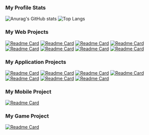 ### My Profile Stats
![Anurag's GitHub stats](https://github-readme-stats.vercel.app/api?username=luthfisauqi17&theme=default&show_icons=true&hide=issues,contribs)
![Top Langs](https://github-readme-stats.vercel.app/api/top-langs/?username=luthfisauqi17&layout=compact&theme=default)

### My Web Projects
[![Readme Card](https://github-readme-stats.vercel.app/api/pin/?username=luthfisauqi17&repo=Electrodeal)](https://github.com/luthfisauqi17/Electrodeal)
[![Readme Card](https://github-readme-stats.vercel.app/api/pin/?username=luthfisauqi17&repo=Flate)](https://github.com/luthfisauqi17/Flate)
[![Readme Card](https://github-readme-stats.vercel.app/api/pin/?username=luthfisauqi17&repo=Snews)](https://github.com/luthfisauqi17/Snews)
[![Readme Card](https://github-readme-stats.vercel.app/api/pin/?username=luthfisauqi17&repo=news_portal)](https://github.com/luthfisauqi17/news_portal)
[![Readme Card](https://github-readme-stats.vercel.app/api/pin/?username=luthfisauqi17&repo=TrackIT)](https://github.com/luthfisauqi17/TrackIT)
[![Readme Card](https://github-readme-stats.vercel.app/api/pin/?username=luthfisauqi17&repo=YETI-SB165)](https://github.com/luthfisauqi17/YETI-SB165)
[![Readme Card](https://github-readme-stats.vercel.app/api/pin/?username=luthfisauqi17&repo=Ticketing)](https://github.com/luthfisauqi17/Ticketing)
[![Readme Card](https://github-readme-stats.vercel.app/api/pin/?username=luthfisauqi17&repo=Compsphere)](https://github.com/luthfisauqi17/Compsphere)

### My Application Projects
[![Readme Card](https://github-readme-stats.vercel.app/api/pin/?username=luthfisauqi17&repo=WareIT)](https://github.com/luthfisauqi17/WareIT)
[![Readme Card](https://github-readme-stats.vercel.app/api/pin/?username=luthfisauqi17&repo=MoneyRec)](https://github.com/luthfisauqi17/MoneyRec)
[![Readme Card](https://github-readme-stats.vercel.app/api/pin/?username=luthfisauqi17&repo=SNAKE-2D)](https://github.com/luthfisauqi17/SNAKE-2D)
[![Readme Card](https://github-readme-stats.vercel.app/api/pin/?username=luthfisauqi17&repo=3DCGA-PA15)](https://github.com/luthfisauqi17/3DCGA-PA15)
[![Readme Card](https://github-readme-stats.vercel.app/api/pin/?username=luthfisauqi17&repo=3DCGA-PA4)](https://github.com/luthfisauqi17/3DCGA-PA4)
[![Readme Card](https://github-readme-stats.vercel.app/api/pin/?username=luthfisauqi17&repo=CGA-PA14)](https://github.com/luthfisauqi17/CGA-PA14)
[![Readme Card](https://github-readme-stats.vercel.app/api/pin/?username=luthfisauqi17&repo=CGA-PA2)](https://github.com/luthfisauqi17/CGA-PA2)

### My Mobile Project
[![Readme Card](https://github-readme-stats.vercel.app/api/pin/?username=luthfisauqi17&repo=Storee)](https://github.com/luthfisauqi17/Storee)

### My Game Project
[![Readme Card](https://github-readme-stats.vercel.app/api/pin/?username=luthfisauqi17&repo=Meteoraid)](https://github.com/luthfisauqi17/Meteoraid)
